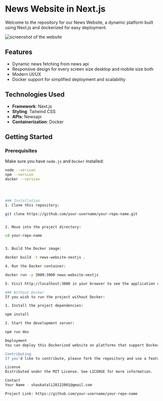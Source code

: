 # News Website in Next.js

Welcome to the repository for our News Website, a dynamic platform built using Next.js and dockerized for easy deployment.

![screenshot of the website](./path-to-your-screenshot.png)

## Features

- Dynamic news fetching from news api
- Responsive design for every screen size desktop and mobile size both
- Modern UI/UX
- Docker support for simplified deployment and scalability

## Technologies Used

- **Framework**: Next.js
- **Styling**: Tailwind CSS 
- **APIs**: Newsapi
- **Containerization**: Docker

## Getting Started

### Prerequisites

Make sure you have `node.js` and `Docker` installed:

```bash
node --version
npm --version
docker --version




### Installation
1. Clone this repository:

git clone https://github.com/your-username/your-repo-name.git


2. Move into the project directory:

cd your-repo-name


3. Build the Docker image:

docker build -t news-website-nextjs .

4. Run the Docker container:

docker run -p 3000:3000 news-website-nextjs

5. Visit http://localhost:3000 in your browser to see the application running.

### Without Docker
If you wish to run the project without Docker:

1. Install the project dependencies:

npm install

2. Start the development server:

npm run dev

Deployment
You can deploy this Dockerized website on platforms that support Docker containers, or use it in combination with orchestration tools like Kubernetes. If you're deploying the non-Dockerized version, platforms like Vercel or Netlify are recommended. Read the Next.js documentation on deployment for more details.

Contributing
If you'd like to contribute, please fork the repository and use a feature branch. Pull requests are warmly welcome.

License
Distributed under the MIT License. See LICENSE for more information.

Contact
Your Name - shaukatali28122001@gmail.com

Project Link: https://github.com/your-username/your-repo-name
